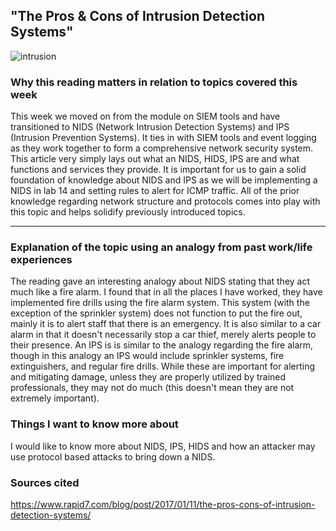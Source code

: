 ## "The Pros & Cons of Intrusion Detection Systems"

![intrusion](https://user-images.githubusercontent.com/97761340/185035162-6c6c517f-751b-42d4-b141-05f052d594d0.jpeg)

### Why this reading matters in relation to topics covered this week
This week we moved on from the module on SIEM tools and have transitioned to NIDS (Network Intrusion Detection Systems) and IPS (Intrusion Prevention Systems).
It ties in with SIEM tools and event logging as they work together to form a comprehensive network security system. This article very simply lays out
what an NIDS, HIDS, IPS are and what functions and services they provide. It is important for us to gain a solid foundation of knowledge about NIDS and
IPS as we will be implementing a NIDS in lab 14 and setting rules to alert for ICMP traffic. All of the prior knowledge regarding network structure
and protocols comes into play with this topic and helps solidify previously introduced topics.

***

### Explanation of the topic using an analogy from past work/life experiences
The reading gave an interesting analogy about NIDS stating that they act much like a fire alarm. I found that in all the places I have worked, they have
implemented fire drills using the fire alarm system. This system (with the exception of the sprinkler system) does not function to put the fire out,
mainly it is to alert staff that there is an emergency. It is also similar to a car alarm in that it doesn't necessarily stop a car thief, merely 
alerts people to their presence. An IPS is is similar to the analogy regarding the fire alarm, though in this analogy an IPS would include sprinkler 
systems, fire extinguishers, and regular fire drills. While these are important for alerting and mitigating damage, unless they are properly utilized
by trained professionals, they may not do much (this doesn't mean they are not extremely important).

### Things I want to know more about
I would like to know more about NIDS, IPS, HIDS and how an attacker may use protocol based attacks to bring down a NIDS. 

### Sources cited
https://www.rapid7.com/blog/post/2017/01/11/the-pros-cons-of-intrusion-detection-systems/
